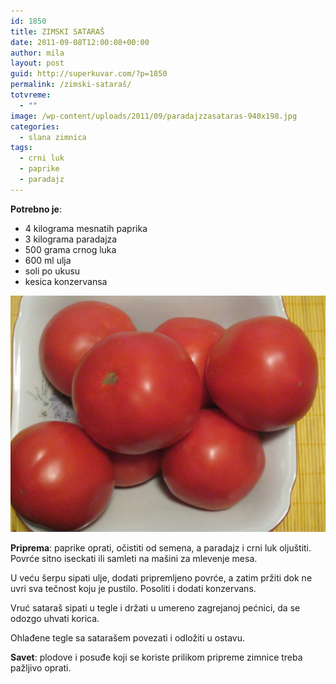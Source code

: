 ```yaml
---
id: 1850
title: ZIMSKI SATARAŠ
date: 2011-09-08T12:00:08+00:00
author: mila
layout: post
guid: http://superkuvar.com/?p=1850
permalink: /zimski-sataraš/
totvreme:
  - ""
image: /wp-content/uploads/2011/09/paradajzzasataras-940x198.jpg
categories:
  - slana zimnica
tags:
  - crni luk
  - paprike
  - paradajz
---
```

**Potrebno je**:

  * 4 kilograma mesnatih paprika
  * 3 kilograma paradajza
  * 500 grama crnog luka
  * 600 ml ulja
  * soli po ukusu
  * kesica konzervansa

![paradajz za sataras](/wp-content/uploads/2011/09/paradajzzasataras-1024x768.jpg)

**Priprema**: paprike oprati, očistiti od semena, a paradajz i crni luk oljuštiti. Povrće sitno iseckati ili samleti na mašini za mlevenje mesa.

U veću šerpu sipati ulje, dodati pripremljeno povrće, a zatim pržiti dok ne uvri sva tečnost koju je pustilo. Posoliti i dodati konzervans.

Vruć sataraš sipati u tegle i držati u umereno zagrejanoj pećnici, da se odozgo uhvati korica.

Ohlađene tegle sa satarašem povezati i odložiti u ostavu.

**Savet**: plodove i posuđe koji se koriste prilikom pripreme zimnice treba pažljivo oprati.

&nbsp;